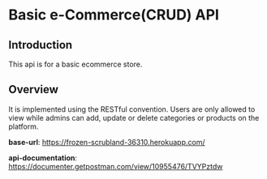 # Basic e-Commerce(CRUD) API

## Introduction
This api is for a basic ecommerce store.

## Overview
It is implemented using the RESTful convention. Users are only allowed to view while admins can add, update or delete categories or products on the platform.

**base-url**: https://frozen-scrubland-36310.herokuapp.com/

**api-documentation**: https://documenter.getpostman.com/view/10955476/TVYPztdw
 
